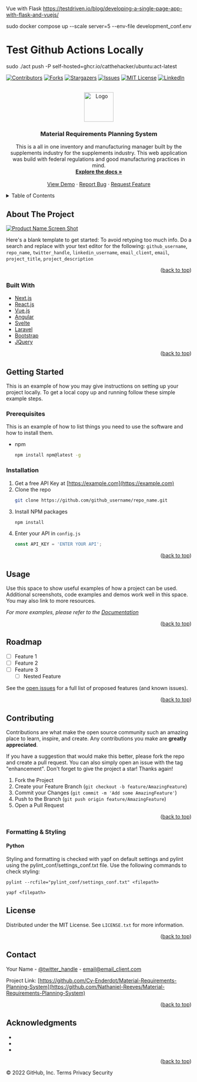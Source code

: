 <div id="top"></div>

Vue with Flask
https://testdriven.io/blog/developing-a-single-page-app-with-flask-and-vuejs/


<!--
*** Thanks for checking out the Best-README-Template. If you have a suggestion
*** that would make this better, please fork the repo and create a pull request
*** or simply open an issue with the tag "enhancement".
*** Don't forget to give the project a star!
*** Thanks again! Now go create something AMAZING! :D
-->


sudo docker compose up --scale server=5 --env-file development_conf.env

# Test Github Actions Locally
sudo ./act push -P self-hosted=ghcr.io/catthehacker/ubuntu:act-latest

<!-- PROJECT SHIELDS -->
<!--
*** I'm using markdown "reference style" links for readability.
*** Reference links are enclosed in brackets [ ] instead of parentheses ( ).
*** See the bottom of this document for the declaration of the reference variables
*** for contributors-url, forks-url, etc. This is an optional, concise syntax you may use.
*** https://www.markdownguide.org/basic-syntax/#reference-style-links
-->
[![Contributors][contributors-shield]][contributors-url]
[![Forks][forks-shield]][forks-url]
[![Stargazers][stars-shield]][stars-url]
[![Issues][issues-shield]][issues-url]
[![MIT License][license-shield]][license-url]
[![LinkedIn][linkedin-shield]][linkedin-url]



<!-- PROJECT LOGO -->
<br />
<div align="center">
  <a href="https://github.com/Nathaniel-Reeves/Material-Requirements-Planning-System">
    <img src="images/logo.png" alt="Logo" width="80" height="80">
  </a>

<h3 align="center">Material Requirements Planning System</h3>

  <p align="center">
    This is a all in one inventory and manufacturing manager built by the supplements industry for the supplements industry.  This web application was build with federal regulations and good manufacturing practices in mind.
    <br />
    <a href="https://github.com/Nathaniel-Reeves/Material-Requirements-Planning-System"><strong>Explore the docs »</strong></a>
    <br />
    <br />
    <a href="https://github.com/Nathaniel-Reeves/Material-Requirements-Planning-System">View Demo</a>
    ·
    <a href="https://github.com/Nathaniel-Reeves/Material-Requirements-Planning-System/issues">Report Bug</a>
    ·
    <a href="https://github.com/Nathaniel-Reeves/Material-Requirements-Planning-System/issues">Request Feature</a>
  </p>
</div>



<!-- TABLE OF CONTENTS -->
<details>
  <summary>Table of Contents</summary>
  <ol>
    <li>
      <a href="#about-the-project">About The Project</a>
      <ul>
        <li><a href="#built-with">Built With</a></li>
      </ul>
    </li>
    <li>
      <a href="#getting-started">Getting Started</a>
      <ul>
        <li><a href="#prerequisites">Prerequisites</a></li>
        <li><a href="#installation">Installation</a></li>
      </ul>
    </li>
    <li><a href="#usage">Usage</a></li>
    <li><a href="#roadmap">Roadmap</a></li>
    <li><a href="#contributing">Contributing</a></li>
    <li><a href="#license">License</a></li>
    <li><a href="#contact">Contact</a></li>
    <li><a href="#acknowledgments">Acknowledgments</a></li>
  </ol>
</details>



<!-- ABOUT THE PROJECT -->
## About The Project

[![Product Name Screen Shot][product-screenshot]](https://example.com)

Here's a blank template to get started: To avoid retyping too much info. Do a search and replace with your text editor for the following: `github_username`, `repo_name`, `twitter_handle`, `linkedin_username`, `email_client`, `email`, `project_title`, `project_description`

<p align="right">(<a href="#top">back to top</a>)</p>



### Built With

* [Next.js](https://nextjs.org/)
* [React.js](https://reactjs.org/)
* [Vue.js](https://vuejs.org/)
* [Angular](https://angular.io/)
* [Svelte](https://svelte.dev/)
* [Laravel](https://laravel.com)
* [Bootstrap](https://getbootstrap.com)
* [JQuery](https://jquery.com)

<p align="right">(<a href="#top">back to top</a>)</p>



<!-- GETTING STARTED -->
## Getting Started

This is an example of how you may give instructions on setting up your project locally.
To get a local copy up and running follow these simple example steps.

### Prerequisites

This is an example of how to list things you need to use the software and how to install them.
* npm
  ```sh
  npm install npm@latest -g
  ```

### Installation

1. Get a free API Key at [https://example.com](https://example.com)
2. Clone the repo
   ```sh
   git clone https://github.com/github_username/repo_name.git
   ```
3. Install NPM packages
   ```sh
   npm install
   ```
4. Enter your API in `config.js`
   ```js
   const API_KEY = 'ENTER YOUR API';
   ```

<p align="right">(<a href="#top">back to top</a>)</p>



<!-- USAGE EXAMPLES -->
## Usage

Use this space to show useful examples of how a project can be used. Additional screenshots, code examples and demos work well in this space. You may also link to more resources.

_For more examples, please refer to the [Documentation](https://example.com)_

<p align="right">(<a href="#top">back to top</a>)</p>



<!-- ROADMAP -->
## Roadmap

- [ ] Feature 1
- [ ] Feature 2
- [ ] Feature 3
    - [ ] Nested Feature

See the [open issues](https://github.com/Nathaniel-Reeves/Material-Requirements-Planning-System/issues) for a full list of proposed features (and known issues).

<p align="right">(<a href="#top">back to top</a>)</p>



<!-- CONTRIBUTING -->
## Contributing

Contributions are what make the open source community such an amazing place to learn, inspire, and create. Any contributions you make are **greatly appreciated**.

If you have a suggestion that would make this better, please fork the repo and create a pull request. You can also simply open an issue with the tag "enhancement".
Don't forget to give the project a star! Thanks again!

1. Fork the Project
2. Create your Feature Branch (`git checkout -b feature/AmazingFeature`)
3. Commit your Changes (`git commit -m 'Add some AmazingFeature'`)
4. Push to the Branch (`git push origin feature/AmazingFeature`)
5. Open a Pull Request

<p align="right">(<a href="#top">back to top</a>)</p>

### Formatting & Styling

#### Python

Styling and formatting is checked with yapf on default settings and pylint using the pylint_conf/settings_conf.txt file.  Use the following commands to check styling:

```
pylint --rcfile="pylint_conf/settings_conf.txt" <filepath>

yapf <filepath>
```


<!-- LICENSE -->
## License

Distributed under the MIT License. See `LICENSE.txt` for more information.

<p align="right">(<a href="#top">back to top</a>)</p>



<!-- CONTACT -->
## Contact

Your Name - [@twitter_handle](https://twitter.com/twitter_handle) - email@email_client.com

Project Link: [https://github.com/Cy-Enderdot/Material-Requirements-Planning-System](https://github.com/Nathaniel-Reeves/Material-Requirements-Planning-System)

<p align="right">(<a href="#top">back to top</a>)</p>



<!-- ACKNOWLEDGMENTS -->
## Acknowledgments

* []()
* []()
* []()

<p align="right">(<a href="#top">back to top</a>)</p>



<!-- MARKDOWN LINKS & IMAGES -->
<!-- https://www.markdownguide.org/basic-syntax/#reference-style-links -->
[contributors-shield]: https://img.shields.io/github/contributors/Nathaniel-Reeves/Material-Requirements-Planning-System.svg?style=for-the-badge
[contributors-url]: https://github.com/Nathaniel-ReevesMaterial-Requirements-Planning-System/graphs/contributors
[forks-shield]: https://img.shields.io/github/forks/Nathaniel-Reeves/Material-Requirements-Planning-System.svg?style=for-the-badge
[forks-url]: https://github.com/Nathaniel-Reeves/Material-Requirements-Planning-System/network/members
[stars-shield]: https://img.shields.io/github/stars/Nathaniel-Reeves/Material-Requirements-Planning-System.svg?style=for-the-badge
[stars-url]: https://github.com/Nathaniel-Reeves/Material-Requirements-Planning-System/stargazers
[issues-shield]: https://img.shields.io/github/issues/Nathaniel-Reeves/Material-Requirements-Planning-System.svg?style=for-the-badge
[issues-url]: https://github.com/Nathaniel-Reeves/Material-Requirements-Planning-System/issues
[license-shield]: https://img.shields.io/github/license/Nathaniel-Reeves/Material-Requirements-Planning-System.svg?style=for-the-badge
[license-url]: https://github.com/Nathaniel-Reeves/Material-Requirements-Planning-System/blob/master/LICENSE.txt
[linkedin-shield]: https://img.shields.io/badge/-LinkedIn-black.svg?style=for-the-badge&logo=linkedin&colorB=555
[linkedin-url]: https://linkedin.com/in/linkedin_username
[product-screenshot]: images/screenshot.png
© 2022 GitHub, Inc.
Terms
Privacy
Security

